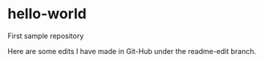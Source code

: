 # hello-world
First sample repository

Here are some edits I have made in Git-Hub under the readme-edit branch.

